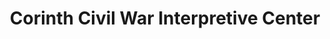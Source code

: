 ---
layout: repo
title: "Corinth Civil War Interpretive Center"
id: 23326
permalink: repos/23326/
---